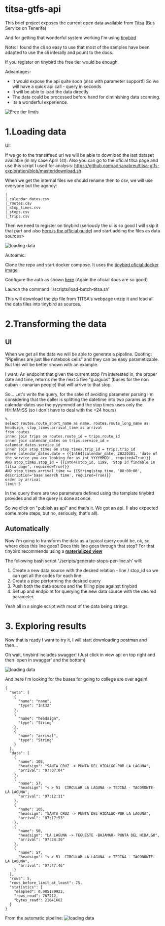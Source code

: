 # titsa-gtfs-api



This brief project exposes the current open data available from [Titsa](https://transitfeeds.com/p/transportes-interurbanos-de-tenerife/1058) (Bus Service on Tenerife)

And for getting that wonderful system working I'm using [tinybird](https://www.tinybird.co/)

Note: I found the cli so easy to use that most of the samples have been adapted to use the cli interally and pount to the docs. 

If you register on tinybird the free tier would be enough. 

Advantages:
* It would expose the api quite soon (also with parameter support!) So we will have a quick api call - query in seconds
* It will be able to load the data directly
* The data could be processed before hand for diminishing data scanning.
* Its a wonderful experience.

![Free tier limtis](./imgs/free-tier-limits.png)

# 1.Loading data

UI: 

If we go to the transitfeed url we will be able to download the last dataset available (in my case April 1st). Also you can go to the oficial titsa page and use this script I used for analysis: https://github.com/adrianabreu/titsa-gtfs-exploration/blob/master/download.sh

When we get the internal files we should rename then to csv, we will use everyone but the agency:

```
|
|_calendar_dates.csv
|_routes.csv
|_stop_times.csv
|_stops.csv
|_trips.csv
```

Then we need to register on tinybird (seriously the ui is so good I will skip it that part and also [here is the official guide](https://www.tinybird.co/guide/intro-to-ingesting-data)) and start adding the files as data sources>

![loading data](./imgs/loading-data-source.png)

Autoamic:

Clone the repo and start docker compose. It uses the [tinybird oficial docker image](https://docs.tinybird.co/cli.html#option-2-use-a-prebuilt-docker-image)

Configure the auth as shown [here](https://docs.tinybird.co/cli.html#authenticate) (Again the oficial docs are so good)

Launch the command './scripts/load-batch-titsa.sh'

This will download the zip file from TITSA's webpage unzip it and load all the data files into tinybird as sources.


# 2.Transforming the data

## UI

When we get all the data we will be able to generate a pipeline. Quoting: "Pipelines are just like notebook cells" and they can be easy parametizable. But this will be better shown with an example.

I want: An endpoint that given the current stop I'm interested in, the proper date and time, returns me the next 5 five "guaguas" (buses for the non cuban - canarian people) that will arrive to that stop. 

So... Let's write the query, for the sake of avoiding parameter parsing I'm considering that the caller is splitting the datetime into two params as the calendar dates use the yyyymmdd and the stop times uses only the HH:MM:SS (so i don't have to deal with the +24 hours)

```
%
select routes.route_short_name as name, routes.route_long_name as headsign, stop_times.arrival_time as arrival
from routes 
inner join trips on routes.route_id = trips.route_id 
inner join calendar_dates on trips.service_id = calendar_dates.service_id 
inner join stop_times on stop_times.trip_id = trips.trip_id
where calendar_dates.date = {{Int64(calendar_date, 20220301, 'date of the service you are looking for as int YYYYMMDD', required=True)}}
AND stop_times.stop_id = {{Int64(stop_id, 1199, 'Stop id findable in titsa page', required=True)}} 
AND stop_times.arrival_time >= {{String(stop_time, '08:00:00', description='base search time', required=True)}}
order by arrival
limit 5
```

In the query there are two parameters defined using the template tinybird provides and all the query is done at once.

So we click on "publish as api" and that's it. We got an api. (I also expected some more steps, but no, seriously, that's all).

## Automatically 
Now I'm going to transform the data as a typical query could be, ok, so where does this line goes? Does this line goes through that stop? 
For that tinybird recommends using a [**materialized view**](https://www.tinybird.co/guide/materialized-views)

The following bash script './scripts/generate-stops-per-line.sh' will:

1. Create a new data source with the desired relation - line / stop_id so we can get all the codes for each line
2. Create a pipe performing the desired query
3. Push both the data source and the filling pipe against tinybird
4. Set up and endpoint for querying the new data source with the desired parameter. 

Yeah all in a single script with most of the data being strings.

# 3. Exploring results

Now that is ready I want to try it, I will start downloading postman and then...

Oh wait, tinybird includes swagger! (Just click in view api on top right and then 'open in swagger' and the bottom)

![loading data](./imgs/swagger.png)

And here I'm looking for the buses for going to college are over again!

```
{
  "meta": [
    {
      "name": "name",
      "type": "Int32"
    },
    {
      "name": "headsign",
      "type": "String"
    },
    {
      "name": "arrival",
      "type": "String"
    }
  ],
  "data": [
    {
      "name": 105,
      "headsign": "SANTA CRUZ -> PUNTA DEL HIDALGO-POR LA LAGUNA",
      "arrival": "07:07:04"
    },
    {
      "name": 57,
      "headsign": "< > 51  CIRCULAR LA LAGUNA -> TEJINA - TACORONTE- LA LAGUNA",
      "arrival": "07:12:11"
    },
    {
      "name": 105,
      "headsign": "SANTA CRUZ -> PUNTA DEL HIDALGO-POR LA LAGUNA",
      "arrival": "07:17:53"
    },
    {
      "name": 50,
      "headsign": "LA LAGUNA -> TEGUESTE -BAJAMAR- PUNTA DEL HIDALGO",
      "arrival": "07:34:30"
    },
    {
      "name": 57,
      "headsign": "< > 51  CIRCULAR LA LAGUNA -> TEJINA - TACORONTE- LA LAGUNA",
      "arrival": "07:47:46"
    }
  ],
  "rows": 5,
  "rows_before_limit_at_least": 75,
  "statistics": {
    "elapsed": 0.085179922,
    "rows_read": 767212,
    "bytes_read": 21641662
  }
}
```

From the automatic pipeline:
![loading data](./imgs/automatic_swagger.png)
